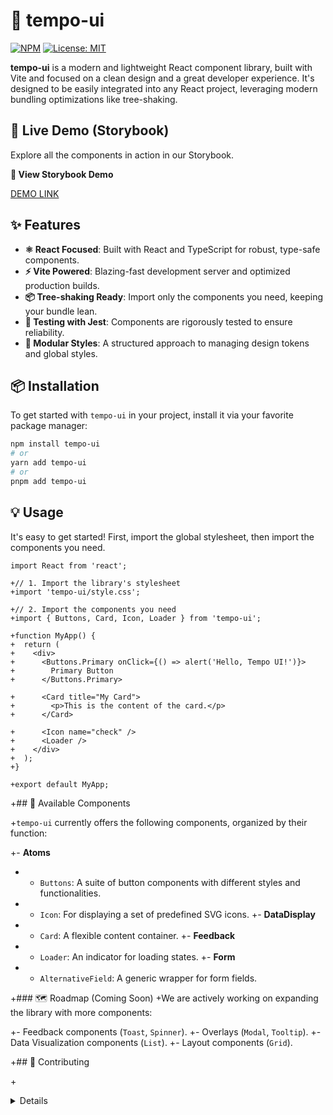 # 🎨 tempo-ui

[![NPM](https://img.shields.io/npm/v/tempo-ui.svg)](https://www.npmjs.com/package/tempo-ui) [![License: MIT](https://img.shields.io/badge/License-MIT-yellow.svg)](https://opensource.org/licenses/MIT)

**tempo-ui** is a modern and lightweight React component library, built with Vite and focused on a clean design and a great developer experience. It's designed to be easily integrated into any React project, leveraging modern bundling optimizations like tree-shaking.

## 🚀 Live Demo (Storybook)

Explore all the components in action in our Storybook.

**🔗 View Storybook Demo**

[DEMO LINK](https://TempoJC.github.io/tempo-ui)

## ✨ Features

- **⚛️ React Focused**: Built with React and TypeScript for robust, type-safe components.
- **⚡️ Vite Powered**: Blazing-fast development server and optimized production builds.
- **📦 Tree-shaking Ready**: Import only the components you need, keeping your bundle lean.
- **🧪 Testing with Jest**: Components are rigorously tested to ensure reliability.
- **🎨 Modular Styles**: A structured approach to managing design tokens and global styles.

## 📦 Installation

To get started with `tempo-ui` in your project, install it via your favorite package manager:

```bash
npm install tempo-ui
# or
yarn add tempo-ui
# or
pnpm add tempo-ui
```

## 💡 Usage

It's easy to get started! First, import the global stylesheet, then import the components you need.

```tsx
import React from 'react';

+// 1. Import the library's stylesheet
+import 'tempo-ui/style.css';

+// 2. Import the components you need
+import { Buttons, Card, Icon, Loader } from 'tempo-ui';

+function MyApp() {
+  return (
+    <div>
+      <Buttons.Primary onClick={() => alert('Hello, Tempo UI!')}>
+        Primary Button
+      </Buttons.Primary>

+      <Card title="My Card">
+        <p>This is the content of the card.</p>
+      </Card>

+      <Icon name="check" />
+      <Loader />
+    </div>
+  );
+}

+export default MyApp;
```

+## 🧩 Available Components

+`tempo-ui` currently offers the following components, organized by their function:

+- **Atoms**

- - `Buttons`: A suite of button components with different styles and functionalities.
- - `Icon`: For displaying a set of predefined SVG icons.
    +- **DataDisplay**
- - `Card`: A flexible content container.
    +- **Feedback**
- - `Loader`: An indicator for loading states.
    +- **Form**
- - `AlternativeField`: A generic wrapper for form fields.

+### 🗺️ Roadmap (Coming Soon)
+We are actively working on expanding the library with more components:

+- Feedback components (`Toast`, `Spinner`).
+- Overlays (`Modal`, `Tooltip`).
+- Data Visualization components (`List`).
+- Layout components (`Grid`).

+## 🤝 Contributing

+<details>

- <summary>Click here to see the contribution guide</summary>

- `tempo-ui` is a personal project, but if you're interested in contributing, please follow these guidelines.

- ### Development Environment

- 1.  **Clone the repository:**
-      ```bash
-      git clone https://github.com/TempoJC/tempo-ui.git
-      cd tempo-ui
-      ```
- 2.  **Install dependencies:**
-      ```bash
-      npm install
-      ```
- 3.  **Start the development server (Storybook):**
-      ```bash
-      npm run storybook
-      ```
- 4.  **Run tests:**
-      ```bash
-      npm run test
-      ```
- 5.  **Build the library:**
-      ```bash
-      npm run build
-      ```
- 6.  **Linting and Formatting:**
-      ```bash
-      npm run lint # To check the code
-      npm run format # To format with Prettier
-      ```

- ### Project Structure

- The project uses an atomic-like structure to make component management scalable and maintainable.

- ```text

  ```

- tempo-ui/
- ├── src/
- │ ├── components/
- │ │ ├── Atoms/ # (e.g., Buttons, Icon)
- │ │ │ └── Buttons/ # Contains multiple button components
- │ │ ├── DataDisplay/ # (e.g., Card)
- │ │ │ └── Card/
- │ │ ├── Feedback/ # (e.g., Loader)
- │ │ ├── Form/
- │ │ └── index.ts # Exports all components
- │ ├── styles/ # Global styles and design tokens
- │ └── index.ts # Main library entry point
- ├── dist/ # Compiled output for NPM
- └── package.json
- ```
  +</details>
  ```

+## 📜 License

+This project is licensed under the MIT License - see the LICENSE file for details.
